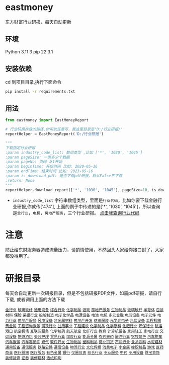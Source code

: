 # eastmoney

东方财富行业研报，每天自动更新

## 环境

Python 3.11.3
pip 22.3.1

## 安装依赖

cd 到项目目录,执行下面命令
```bash
pip install -r requirements.txt
```
## 用法
```python
from eastmoney import EastMoneyReport

# 行业研报存放的路径,你可以任意写，我这里目录是'D:/行业研报/'
reportHelper = EastMoneyReport('D:/行业研报')

"""
下载指定行业研报
:param industry_code_list: 数组类型 ,比如 ['*', '1030', '1045']
:param pageSize: 一页多少个数据
:param pageNo: 页码 从1开始
:param beginTime: 开始时间 比如: 2020-05-16
:param endTime: 结束时间 比如: 2023-05-16
:param is_download_pdf: 是否下载pdf研报，默认False不下载
:return: None
"""
reportHelper.download_report(['*', '1030', '1045'], pageSize=10, is_download_pdf=True)
```
- `industry_code_list` 字符串数组类型，里面是`行业代码`，比如你要下载金融行业研报,你就传['474'],
上面的例子中传递的是['*', '1030', '1045']，所以查询是`全行业`，`电机`，`房地产服务`，三个行业研报。
[点击我查询行业代码](industry.csv) 

# 注意
防止给东财服务器造成流量压力，请酌情使用，不然回头人家给你接口封了，大家都没得用了。

# 研报目录
每天会自动更新一次研报目录，但是不包括研报PDF文件，如需pdf研报，请自行下载, 或者调用上面的方法下载

[`全行业`](gen/全行业/全行业.csv)  [`玻璃玻纤`](gen/玻璃玻纤/玻璃玻纤.csv)  [`通用设备`](gen/通用设备/通用设备.csv)  [`综合行业`](gen/综合行业/综合行业.csv)  [`化学制品`](gen/化学制品/化学制品.csv)  [`游戏`](gen/游戏/游戏.csv)  [`房地产服务`](gen/房地产服务/房地产服务.csv)  [`生物制品`](gen/生物制品/生物制品.csv)  [`玻璃玻纤`](gen/玻璃玻纤/玻璃玻纤.csv)  [`半导体`](gen/半导体/半导体.csv)  [`包装材料`](gen/包装材料/包装材料.csv)  [`保险`](gen/保险/保险.csv)  [`采掘行业`](gen/采掘行业/采掘行业.csv)  [`船舶制造`](gen/船舶制造/船舶制造.csv)  [`电子化学品`](gen/电子化学品/电子化学品.csv)  [`电源设备`](gen/电源设备/电源设备.csv)  [`电池`](gen/电池/电池.csv)  [`电机`](gen/电机/电机.csv)  [`多元金融`](gen/多元金融/多元金融.csv)  [`电网设备`](gen/电网设备/电网设备.csv)  [`电子元件`](gen/电子元件/电子元件.csv)  [`电力行业`](gen/电力行业/电力行业.csv)  [`房地产服务`](gen/房地产服务/房地产服务.csv)  [`风电设备`](gen/风电设备/风电设备.csv)  [`非金属材料`](gen/非金属材料/非金属材料.csv)  [`房地产开发`](gen/房地产开发/房地产开发.csv)  [`纺织服装`](gen/纺织服装/纺织服装.csv)  [`光学光电子`](gen/光学光电子/光学光电子.csv)  [`光伏设备`](gen/光伏设备/光伏设备.csv)  [`工程机械`](gen/工程机械/工程机械.csv)  [`贵金属`](gen/贵金属/贵金属.csv)  [`工程咨询服务`](gen/工程咨询服务/工程咨询服务.csv)  [`钢铁行业`](gen/钢铁行业/钢铁行业.csv)  [`公用事业`](gen/公用事业/公用事业.csv)  [`工程建设`](gen/工程建设/工程建设.csv)  [`化学制品`](gen/化学制品/化学制品.csv)  [`化学原料`](gen/化学原料/化学原料.csv)  [`化肥行业`](gen/化肥行业/化肥行业.csv)  [`环保行业`](gen/环保行业/环保行业.csv)  [`航运港口`](gen/航运港口/航运港口.csv)  [`航空机场`](gen/航空机场/航空机场.csv)  [`互联网服务`](gen/互联网服务/互联网服务.csv)  [`化学制药`](gen/化学制药/化学制药.csv)  [`航天航空`](gen/航天航空/航天航空.csv)  [`化纤行业`](gen/化纤行业/化纤行业.csv)  [`教育`](gen/教育/教育.csv)  [`计算机设备`](gen/计算机设备/计算机设备.csv)  [`家用轻工`](gen/家用轻工/家用轻工.csv)  [`家电行业`](gen/家电行业/家电行业.csv)  [`交运设备`](gen/交运设备/交运设备.csv)  [`旅游酒店`](gen/旅游酒店/旅游酒店.csv)  [`美容护理`](gen/美容护理/美容护理.csv)  [`贸易行业`](gen/贸易行业/贸易行业.csv)  [`煤炭行业`](gen/煤炭行业/煤炭行业.csv)  [`能源金属`](gen/能源金属/能源金属.csv)  [`农药兽药`](gen/农药兽药/农药兽药.csv)  [`酿酒行业`](gen/酿酒行业/酿酒行业.csv)  [`农牧饲渔`](gen/农牧饲渔/农牧饲渔.csv)  [`汽车整车`](gen/汽车整车/汽车整车.csv)  [`汽车服务`](gen/汽车服务/汽车服务.csv)  [`汽车零部件`](gen/汽车零部件/汽车零部件.csv)  [`燃气`](gen/燃气/燃气.csv)  [`软件开发`](gen/软件开发/软件开发.csv)  [`生物制品`](gen/生物制品/生物制品.csv)  [`塑料制品`](gen/塑料制品/塑料制品.csv)  [`商业百货`](gen/商业百货/商业百货.csv)  [`石油行业`](gen/石油行业/石油行业.csv)  [`食品饮料`](gen/食品饮料/食品饮料.csv)  [`水泥建材`](gen/水泥建材/水泥建材.csv)  [`通用设备`](gen/通用设备/通用设备.csv)  [`通信服务`](gen/通信服务/通信服务.csv)  [`铁路公路`](gen/铁路公路/铁路公路.csv)  [`通信设备`](gen/通信设备/通信设备.csv)  [`物流行业`](gen/物流行业/物流行业.csv)  [`文化传媒`](gen/文化传媒/文化传媒.csv)  [`消费电子`](gen/消费电子/消费电子.csv)  [`小金属`](gen/小金属/小金属.csv)  [`橡胶制品`](gen/橡胶制品/橡胶制品.csv)  [`游戏`](gen/游戏/游戏.csv)  [`医药商业`](gen/医药商业/医药商业.csv)  [`医疗器械`](gen/医疗器械/医疗器械.csv)  [`医疗服务`](gen/医疗服务/医疗服务.csv)  [`有色金属`](gen/有色金属/有色金属.csv)  [`银行`](gen/银行/银行.csv)  [`仪器仪表`](gen/仪器仪表/仪器仪表.csv)  [`综合行业`](gen/综合行业/综合行业.csv)  [`专业服务`](gen/专业服务/专业服务.csv)  [`中药`](gen/中药/中药.csv)  [`专用设备`](gen/专用设备/专用设备.csv)  [`珠宝首饰`](gen/珠宝首饰/珠宝首饰.csv)  [`装修装饰`](gen/装修装饰/装修装饰.csv)  [`证券`](gen/证券/证券.csv)  [`装修建材`](gen/装修建材/装修建材.csv)  [`造纸印刷`](gen/造纸印刷/造纸印刷.csv)  